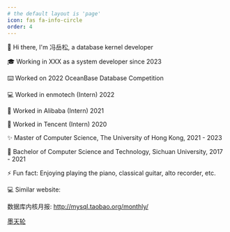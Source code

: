 ```yaml
---
# the default layout is 'page'
icon: fas fa-info-circle
order: 4
---
```


<!-- > Add Markdown syntax content to file `_tabs/about.md`{: .filepath } and it will show up on this page.
{: .prompt-tip } -->

👋 Hi there, I'm 冯岳松, a database kernel developer

🎓 Working in XXX as a system developer since 2023

⌨️ Worked on 2022 OceanBase Database Competition

💻 Worked in enmotech (Intern) 2022

🔭 Worked in Alibaba (Intern) 2021

🌱 Worked in Tencent (Intern) 2020

✨ Master of Computer Science, The University of Hong Kong, 2021 - 2023

👯 Bachelor of Computer Science and Technology, Sichuan University, 2017 - 2021

⚡ Fun fact: Enjoying playing the piano, classical guitar, alto recorder, etc.

💻 Similar website:

数据库内核月报: http://mysql.taobao.org/monthly/

[墨天轮](https://www.modb.pro)
